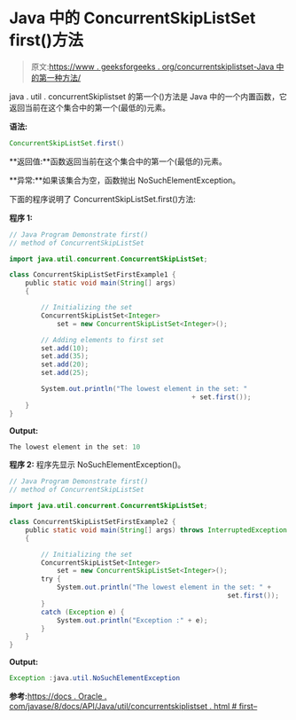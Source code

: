 # Java 中的 ConcurrentSkipListSet first()方法

> 原文:[https://www . geeksforgeeks . org/concurrentskiplistset-Java 中的第一种方法/](https://www.geeksforgeeks.org/concurrentskiplistset-first-method-in-java/)

java . util . concurrentSkiplistset 的第一个()方法是 Java 中的一个内置函数，它返回当前在这个集合中的第一个(最低的)元素。

**语法:**

```java
ConcurrentSkipListSet.first()
```

**返回值:**函数返回当前在这个集合中的第一个(最低的)元素。

**异常:**如果该集合为空，函数抛出 NoSuchElementException。

下面的程序说明了 ConcurrentSkipListSet.first()方法:

**程序 1:**

```java
// Java Program Demonstrate first()
// method of ConcurrentSkipListSet

import java.util.concurrent.ConcurrentSkipListSet;

class ConcurrentSkipListSetFirstExample1 {
    public static void main(String[] args)
    {

        // Initializing the set
        ConcurrentSkipListSet<Integer>
            set = new ConcurrentSkipListSet<Integer>();

        // Adding elements to first set
        set.add(10);
        set.add(35);
        set.add(20);
        set.add(25);

        System.out.println("The lowest element in the set: "
                                              + set.first());
    }
}
```

**Output:**

```java
The lowest element in the set: 10

```

 **程序 2:** 程序先显示 NoSuchElementException()。

```java
// Java Program Demonstrate first()
// method of ConcurrentSkipListSet

import java.util.concurrent.ConcurrentSkipListSet;

class ConcurrentSkipListSetFirstExample2 {
    public static void main(String[] args) throws InterruptedException
    {

        // Initializing the set
        ConcurrentSkipListSet<Integer>
            set = new ConcurrentSkipListSet<Integer>();
        try {
            System.out.println("The lowest element in the set: " +
                                                       set.first());
        }
        catch (Exception e) {
            System.out.println("Exception :" + e);
        }
    }
}
```

**Output:**

```java
Exception :java.util.NoSuchElementException

```

**参考:**[https://docs . Oracle . com/javase/8/docs/API/Java/util/concurrentskiplistset . html # first–](https://docs.oracle.com/javase/8/docs/api/java/util/concurrent/ConcurrentSkipListSet.html#first--)